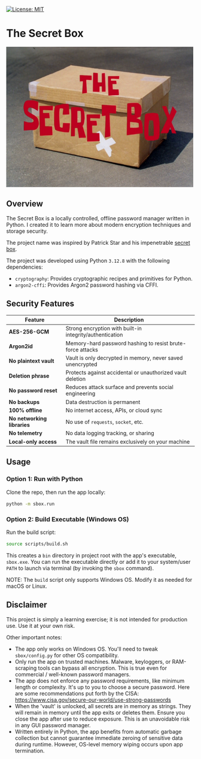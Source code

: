 [![License: MIT](https://img.shields.io/badge/License-MIT-yellow.svg)](LICENSE)

# The Secret Box

<img src="img/the-secret-box.png" alt="the-secret-box" width="500"/>


## Overview

The Secret Box is a locally controlled, offline password manager written in Python. I created it to learn more about modern encryption techniques and storage security.

The project name was inspired by Patrick Star and his impenetrable [secret box](https://www.youtube.com/watch?v=n4BbMWKzYUI).

The project was developed using Python `3.12.8` with the following dependencies:
- `cryptography`: Provides cryptographic recipes and primitives for Python.
- `argon2-cffi`: Provides Argon2 password hashing via CFFI.


## Security Features

| Feature                    | Description                                                     |
|----------------------------|-----------------------------------------------------------------|
| **AES-256-GCM**            | Strong encryption with built-in integrity/authentication        |
| **Argon2id**               | Memory-hard password hashing to resist brute-force attacks      |
| **No plaintext vault**     | Vault is only decrypted in memory, never saved unencrypted      |
| **Deletion phrase**        | Protects against accidental or unauthorized vault deletion      |
| **No password reset**      | Reduces attack surface and prevents social engineering          |
| **No backups**             | Data destruction is permanent                                   |
| **100% offline**           | No internet access, APIs, or cloud sync                         |
| **No networking libraries**| No use of `requests`, `socket`, etc.                            |
| **No telemetry**           | No data logging tracking, or sharing                            |
| **Local-only access**      | The vault file remains exclusively on your machine              |


## Usage

### Option 1: Run with Python

Clone the repo, then run the app locally:

```bash
python -m sbox.run
```

### Option 2: Build Executable (Windows OS)

Run the build script:

```bash
source scripts/build.sh
```

This creates a `bin` directory in project root with the app's executable, `sbox.exe`. You can run the executable directly or add it to your system/user `PATH` to launch via terminal (by invoking the `sbox` command).

NOTE: The `build` script only supports Windows OS. Modify it as needed for macOS or Linux.


## Disclaimer

This project is simply a learning exercise; it is not intended for production use. Use it at your own risk.

Other important notes:

- The app only works on Windows OS. You'll need to tweak `sbox/config.py` for other OS compatibility.
- Only run the app on trusted machines. Malware, keyloggers, or RAM-scraping tools can bypass all encryption. This is true even for commercial / well-known password managers.
- The app does not enforce any password requirements, like minimum length or complexity. It's up to you to choose a secure password. Here are some recommendations put forth by the CISA: https://www.cisa.gov/secure-our-world/use-strong-passwords
- When the 'vault' is unlocked, all secrets are in memory as strings. They will remain in memory until the app exits or deletes them. Ensure you close the app after use to reduce exposure. This is an unavoidable risk in any GUI password manager.
- Written entirely in Python, the app benefits from automatic garbage collection but cannot guarantee immediate zeroing of sensitive data during runtime. However, OS-level memory wiping occurs upon app termination.
